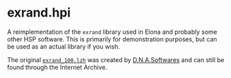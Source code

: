 # exrand.hpi

A reimplementation of the `exrand` library used in Elona and probably some other HSP software. This is primarily for
demonstration purposes, but can be used as an actual library if you wish.

The original [`exrand_100.lzh`] was created by [D.N.A.Softwares] and can still be found through the Internet Archive.

[`exrand_100.lzh`]: http://web.archive.org/web/20051212151105/http://www.infobears.ne.jp/athome/mn_ezaki/hsp/exrand_100.lzh
[D.N.A.Softwares]: https://www.dna-softwares.com/
